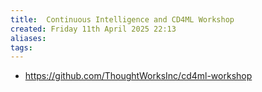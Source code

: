 ```yaml
---
title:  Continuous Intelligence and CD4ML Workshop
created: Friday 11th April 2025 22:13
aliases: 
tags: 
---
```

- https://github.com/ThoughtWorksInc/cd4ml-workshop

